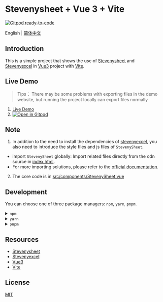 # Stevenysheet + Vue 3 + Vite

  [![Gitpod ready-to-code](https://img.shields.io/badge/Gitpod-ready--to--code-blue?logo=gitpod)](https://gitpod.io/#https://github.com/hjwforever/stevenysheet-vue3-vite)

English | [简体中文](./README-zh.md)

## Introduction
This is a simple project that shows the use of [Stevenysheet](https://github.com/mengshukeji/Stevenysheet/) and [Stevenyexcel](https://github.com/mengshukeji/Stevenyexcel) in [Vue3](https://vuejs.org/) project with [Vite](https://vitejs.dev/).

## Live Demo
> Tips： There may be some problems with exporting files in the demo website, but running the project locally can export files normally
  1. [Live Demo](https://stevenysheet.vercel.app/)
  2. [![Open in Gitpod](https://gitpod.io/button/open-in-gitpod.svg)](https://gitpod.io/#https://github.com/hjwforever/stevenysheet-vue3-vite)

## Note
  1. In addition to the need to install the dependencies of [stevenyexcel](https://www.npmjs.com/package/stevenyexcel), you also need to introduce the style files and js files of `StevenySheet`.
   - import `StevenySheet` globally: Import related files directly from the cdn source in [index.html](./index.html).
   - For more importing solutions, please refer to the [official documentation](https://mengshukeji.github.io/StevenysheetDocs/guide/#steps-for-usage).
  2. The core code is in [src/components/StevenySheet.vue](./src/components/StevenySheet.vue)

## Development
  You can choose one of three package managers: `npm`, `yarn`, `pnpm`.

<details>
  <summary><code>npm</code></summary>

  <h5>Installation</h5>
  <pre><code>
  npm install
  </code></pre>
  <h5>Run</h5>
  <pre><code>
  npm run dev
  </code></pre>
  <h5>Build</h5>
  <pre><code>
  npm run build
  </code></pre>
</details>

<details>
  <summary><code>yarn</code></summary>

  <h5>Installation</h5>
  <pre><code>
  yarn install
  </code></pre>
  <h5>Run</h5>
  <pre><code>
  yarn run dev
  </code></pre>
  <h5>Build</h5>
  <pre><code>
  yarn run build
  </code></pre>
</details>

<details>
  <summary><code>pnpm</code></summary>

  <h5>Installation</h5>
  <pre><code>
  pnpm install
  </code></pre>
  <h5>Run</h5>
  <pre><code>
  pnpm run dev
  </code></pre>
  <h5>Build</h5>
  <pre><code>
  pnpm run build
  </code></pre>
</details>

## Resources
- [Stevenysheet](https://github.com/mengshukeji/Stevenysheet)
- [Stevenyexcel](https://github.com/mengshukeji/Stevenyexcel)
- [Vue3](https://vuejs.org/)
- [Vite](https://vitejs.dev/)

## License
[MIT](http://opensource.org/licenses/MIT)
